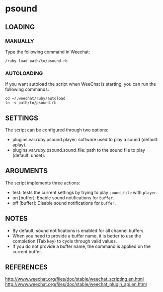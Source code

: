 # psound

## LOADING

### MANUALLY

Type the following command in Weechat:

    /ruby load path/to/psound.rb

### AUTOLOADING

If you want autoload the script when WeeChat is starting, you can run the
following commands:

    cd ~/.weechat/ruby/autoload
    ln -s path/to/psound.rb

## SETTINGS

The script can be configured through two options:

* plugins.var.ruby.psound.player: software used to play a sound
  (default: aplay).
* plugins.var.ruby.psound.sound_file: path to the sound file to play
  (default: unset).

## ARGUMENTS

The script implements three actions:

* test: tests the current settings by trying to play `sound_file` with `player`.
* on [buffer]: Enable sound notifications for `buffer`.
* off [buffer]: Disable sound notifications for `buffer`.

## NOTES

* By default, sound notifications is enabled for all channel buffers.
* When you need to provide a buffer name, it is better to use the completion
  (Tab key) to cycle through valid values.
* If you do not provide a buffer name, the command is applied on the current
  buffer.

## REFERENCES

http://www.weechat.org/files/doc/stable/weechat_scripting.en.html
http://www.weechat.org/files/doc/stable/weechat_plugin_api.en.html
